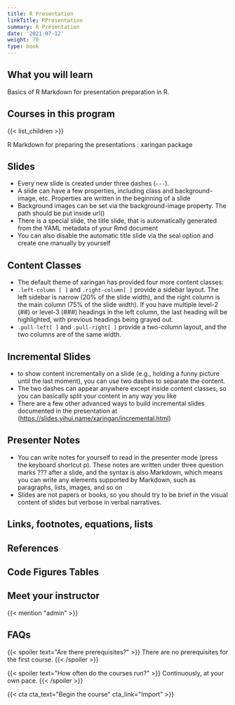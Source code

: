 ```yaml
---
title: R Presentation
linkTitle: RPresentation
summary: R Presentation
date: '2021-07-12'
weight: 70
type: book
---
```



## What you will learn

Basics of R Markdown for presentation preparation in R. 

## Courses in this program

{{< list_children >}}

R Markdown for preparing the presentations : xaringan package

## Slides

- Every new slide is created under three dashes (`---`). 
- A slide can have a few properties, including class and background-image, etc. Properties are written in the beginning of a slide
- Background images can be set via the background-image property. The path should be put inside url()
- There is a special slide, the title slide, that is automatically generated from the YAML metadata of your Rmd document
- You can also disable the automatic title slide via the seal option and create one manually by yourself

## Content Classes

- The default theme of xaringan has provided four more content classes:
- `.left-column [ ]` and `.right-column[ ]` provide a sidebar layout. The left sidebar is narrow (20% of the slide width), and the right column is the main column (75% of the slide width). If you have multiple level-2 (##) or level-3 (###) headings in the left column, the last heading will be highlighted, with previous headings being grayed out.
- `.pull-left[ ]` and `.pull-right[ ]` provide a two-column layout, and the two columns are of the same width.

## Incremental Slides

- to show content incrementally on a slide (e.g., holding a funny picture until the last moment), you can use two dashes to separate the content.
- The two dashes can appear anywhere except inside content classes, so you can basically split your content in any way you like
- There are a few other advanced ways to build incremental slides documented in the presentation at (https://slides.yihui.name/xaringan/incremental.html)


## Presenter Notes

- You can write notes for yourself to read in the presenter mode (press the keyboard shortcut p). These notes are written under three question marks ??? after a slide, and the syntax is also Markdown, which means you can write any elements supported by Markdown, such as paragraphs, lists, images, and so on
- Slides are not papers or books, so you should try to be brief in the visual content of slides but verbose in verbal narratives.


## Links, footnotes, equations, lists



## References


## Code Figures Tables




## Meet your instructor

{{< mention "admin" >}}

## FAQs

{{< spoiler text="Are there prerequisites?" >}}
There are no prerequisites for the first course.
{{< /spoiler >}}

{{< spoiler text="How often do the courses run?" >}}
Continuously, at your own pace.
{{< /spoiler >}}

{{< cta cta_text="Begin the course" cta_link="Import" >}}




